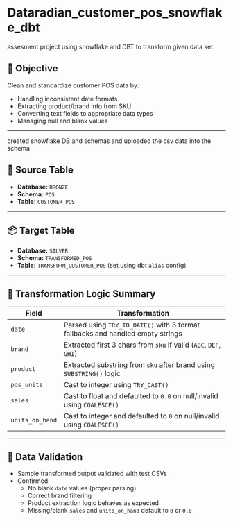 # Dataradian_customer_pos_snowflake_dbt
assesment project using snowflake and DBT to transform given data set.
## 🎯 Objective

Clean and standardize customer POS data by:
- Handling inconsistent date formats
- Extracting product/brand info from SKU
- Converting text fields to appropriate data types
- Managing null and blank values

---
created snowflake DB and schemas and uploaded the csv data into the schema
## 🧪 Source Table

- **Database:** `BRONZE`
- **Schema:** `POS`
- **Table:** `CUSTOMER_POS`

---

## 📦 Target Table

- **Database:** `SILVER`
- **Schema:** `TRANSFORMED_POS`
- **Table:** `TRANSFORM_CUSTOMER_POS` (set using dbt `alias` config)

---

## 🔁 Transformation Logic Summary

| Field             | Transformation                                                                 |
|------------------|----------------------------------------------------------------------------------|
| `date`           | Parsed using `TRY_TO_DATE()` with 3 format fallbacks and handled empty strings   |
| `brand`          | Extracted first 3 chars from `sku` if valid (`ABC`, `DEF`, `GHI`)                |
| `product`        | Extracted substring from `sku` after brand using `SUBSTRING()` logic             |
| `pos_units`      | Cast to integer using `TRY_CAST()`                                               |
| `sales`          | Cast to float and defaulted to `0.0` on null/invalid using `COALESCE()`          |
| `units_on_hand`  | Cast to integer and defaulted to `0` on null/invalid using `COALESCE()`          |

---

## 🧪 Data Validation

- Sample transformed output validated with test CSVs
- Confirmed:
  - No blank `date` values (proper parsing)
  - Correct brand filtering
  - Product extraction logic behaves as expected
  - Missing/blank `sales` and `units_on_hand` default to `0` or `0.0`
